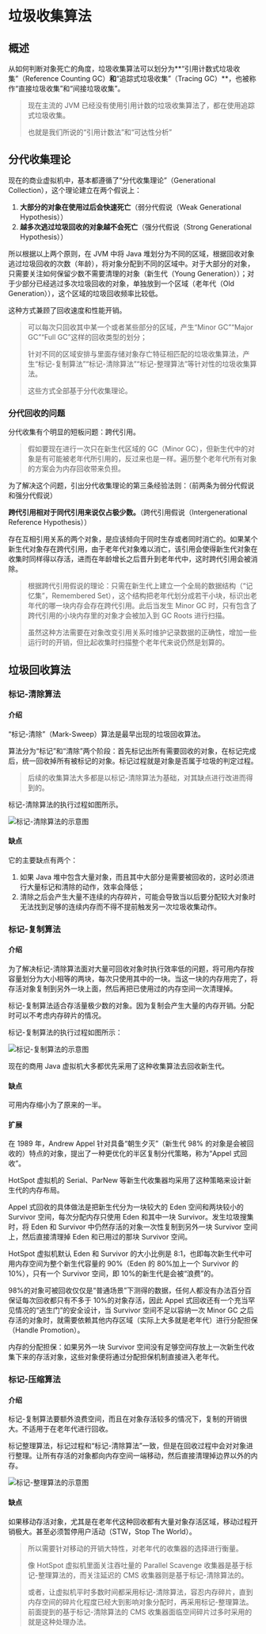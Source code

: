 # 垃圾收集算法

## 概述

从如何判断对象死亡的角度，垃圾收集算法可以划分为**“引用计数式垃圾收集”（Reference Counting GC）**和**“追踪式垃圾收集”（Tracing GC）**，也被称作“直接垃圾收集”和“间接垃圾收集”。

> 现在主流的 JVM 已经没有使用引用计数的垃圾收集算法了，都在使用追踪式垃圾收集。
>
> 也就是我们所说的“引用计数法”和“可达性分析”

## 分代收集理论

现在的商业虚拟机中，基本都遵循了“分代收集理论”（Generational Collection），这个理论建立在两个假说上：

1. **大部分的对象在使用过后会快速死亡**（弱分代假说（Weak Generational Hypothesis））
2. **越多次逃过垃圾回收的对象越不会死亡**（强分代假说（Strong Generational Hypothesis））

所以根据以上两个原则，在 JVM 中将 Java 堆划分为不同的区域，根据回收对象逃过垃圾回收的次数（年龄），将对象分配到不同的区域中。对于大部分的对象，只需要关注如何保留少数不需要清理的对象（新生代（Young Generation））；对于少部分已经逃过多次垃圾回收的对象，单独放到一个区域（老年代（Old Generation）），这个区域的垃圾回收频率比较低。

这种方式兼顾了回收速度和性能开销。

> 可以每次只回收其中某一个或者某些部分的区域，产生“Minor GC”“Major GC”“Full GC”这样的回收类型的划分；
>
> 针对不同的区域安排与里面存储对象存亡特征相匹配的垃圾收集算法，产生“标记-复制算法”“标记-清除算法”“标记-整理算法”等针对性的垃圾收集算法。
>
> 这些方式全部基于分代收集理论。

### 分代回收的问题

分代收集有个明显的短板问题：跨代引用。

> 假如要现在进行一次只在新生代区域的 GC（Minor GC），但新生代中的对象是有可能被老年代所引用的，反过来也是一样。遍历整个老年代所有对象的方案会为内存回收带来负担。

为了解决这个问题，引出分代收集理论的第三条经验法则：（前两条为弱分代假说和强分代假说）

**跨代引用相对于同代引用来说仅占极少数。**（跨代引用假说（Intergenerational Reference Hypothesis））

存在互相引用关系的两个对象，是应该倾向于同时生存或者同时消亡的。如果某个新生代对象存在跨代引用，由于老年代对象难以消亡，该引用会使得新生代对象在收集时同样得以存活，进而在年龄增长之后晋升到老年代中，这时跨代引用会被消除。

> 根据跨代引用假说的理论：只需在新生代上建立一个全局的数据结构（“记忆集”，Remembered Set），这个结构把老年代划分成若干小块，标识出老年代的哪一块内存会存在跨代引用。此后当发生 Minor GC 时，只有包含了跨代引用的小块内存里的对象才会被加入到 GC Roots 进行扫描。
>
> 虽然这种方法需要在对象改变引用关系时维护记录数据的正确性，增加一些运行时的开销，但比起收集时扫描整个老年代来说仍然是划算的。

## 垃圾回收算法

### 标记-清除算法

#### 介绍

“标记-清除”（Mark-Sweep）算法是最早出现的垃圾回收算法。

算法分为“标记”和“清除”两个阶段：首先标记出所有需要回收的对象，在标记完成后，统一回收掉所有被标记的对象。标记过程就是对象是否属于垃圾的判定过程。

> 后续的收集算法大多都是以标记-清除算法为基础，对其缺点进行改进而得到的。

标记-清除算法的执行过程如图所示。

![标记-清除算法的示意图](x-devonthink-item://7099A837-7FDB-4843-90CE-56FDE41F74A6)

#### 缺点

它的主要缺点有两个：

1. 如果 Java 堆中包含大量对象，而且其中大部分是需要被回收的，这时必须进行大量标记和清除的动作，效率会降低；
2. 清除之后会产生大量不连续的内存碎片，可能会导致当以后要分配较大对象时无法找到足够的连续内存而不得不提前触发另一次垃圾收集动作。

### 标记-复制算法

#### 介绍

为了解决标记-清除算法面对大量可回收对象时执行效率低的问题，将可用内存按容量划分为大小相等的两块，每次只使用其中的一块。当这一块的内存用完了，将存活对象复制到另外一块上面，然后再把已使用过的内存空间一次清理掉。

标记-复制算法适合存活量极少数的对象。因为复制会产生大量的内存开销。分配时可以不考虑内存碎片的情况。

标记-复制算法的执行过程如图所示：

![标记-复制算法的示意图](x-devonthink-item://83FA1F72-7CD6-4844-B1D6-0E8220678CEC)

现在的商用 Java 虚拟机大多都优先采用了这种收集算法去回收新生代。

#### 缺点

可用内存缩小为了原来的一半。

#### 扩展

在 1989 年，Andrew Appel 针对具备“朝生夕灭”（新生代 98% 的对象是会被回收的）特点的对象，提出了一种更优化的半区复制分代策略，称为“Appel 式回收”。

HotSpot 虚拟机的 Serial、ParNew 等新生代收集器均采用了这种策略来设计新生代的内存布局。

Appel 式回收的具体做法是把新生代分为一块较大的 Eden 空间和两块较小的 Survivor 空间，每次分配内存只使用 Eden 和其中一块 Survivor。发生垃圾搜集时，将 Eden 和 Survivor 中仍然存活的对象一次性复制到另外一块 Survivor 空间上，然后直接清理掉 Eden 和已用过的那块 Survivor 空间。

HotSpot 虚拟机默认 Eden 和 Survivor 的大小比例是 8∶1，也即每次新生代中可用内存空间为整个新生代容量的 90%（Eden 的 80%加上一个 Survivor 的 10%），只有一个 Survivor 空间，即 10%的新生代是会被“浪费”的。

98%的对象可被回收仅仅是“普通场景”下测得的数据，任何人都没有办法百分百保证每次回收都只有不多于 10%的对象存活，因此 Appel 式回收还有一个充当罕见情况的“逃生门”的安全设计，当 Survivor 空间不足以容纳一次 Minor GC 之后存活的对象时，就需要依赖其他内存区域（实际上大多就是老年代）进行分配担保（Handle Promotion）。

内存的分配担保：如果另外一块 Survivor 空间没有足够空间存放上一次新生代收集下来的存活对象，这些对象便将通过分配担保机制直接进入老年代。

### 标记-压缩算法

#### 介绍

标记-复制算法要额外浪费空间，而且在对象存活较多的情况下，复制的开销很大。不适用于在老年代进行回收。

标记整理算法，标记过程和“标记-清除算法”一致，但是在回收过程中会对对象进行整理。让所有存活的对象都向内存空间⼀端移动，然后直接清理掉边界以外的内存。

![标记-整理算法的示意图](x-devonthink-item://054A023C-82FC-4684-9F4F-A625BCA6B32D)

#### 缺点

如果移动存活对象，尤其是在⽼年代这种回收都有⼤量对象存活区域，移动过程开销极大。甚至必须暂停用户活动（STW，Stop The World）。

> 所以需要针对移动的开销大特性，对老年代的收集器的选择进行衡量。
>
> 像 HotSpot 虚拟机⾥⾯关注吞吐量的 Parallel Scavenge 收集器是基于标记-整理算法的，⽽关注延迟的 CMS 收集器则是基于标记-清除算法的。
>
> 或者，让虚拟机平时多数时间都采⽤标记-清除算法，容忍内存碎⽚，直到内存空间的碎⽚化程度已经⼤到影响对象分配时，再采⽤标记-整理算法。前⾯提到的基于标记-清除算法的 CMS 收集器⾯临空间碎⽚过多时采⽤的就是这种处理办法。